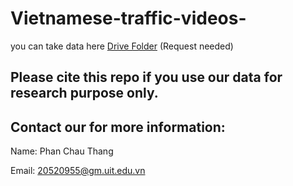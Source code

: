 # Vietnamese-traffic-videos-
you can take data here
[Drive Folder](https://drive.google.com/drive/folders/1OTmgpGSUcWMZZxzXc8X7Eu853_4OjSW1?usp=drive_link) (Request needed)

## Please cite this repo if you use our data for research purpose only.

## Contact our for more information:
Name: Phan Chau Thang

Email: 20520955@gm.uit.edu.vn


